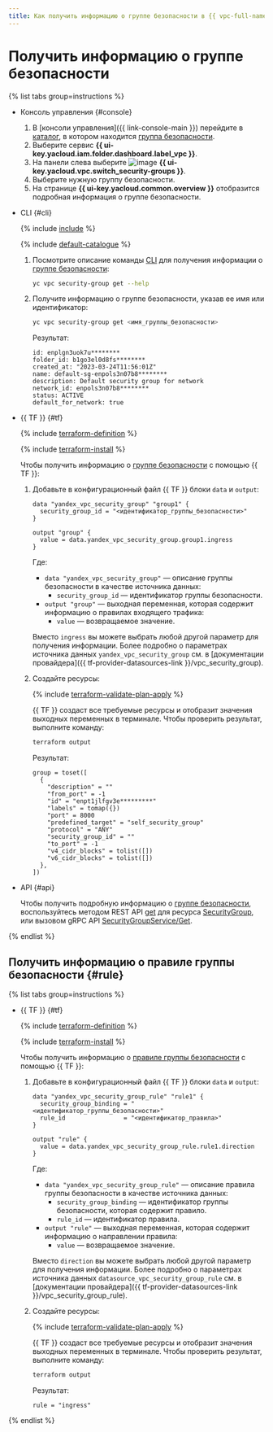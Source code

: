 ```yaml
---
title: Как получить информацию о группе безопасности в {{ vpc-full-name }}
---
```


# Получить информацию о группе безопасности

{% list tabs group=instructions %}

- Консоль управления {#console}

  1. В [консоли управления]({{ link-console-main }}) перейдите в [каталог](../../resource-manager/concepts/resources-hierarchy.md#folder), в котором находится [группа безопасности](../concepts/security-groups.md).
  1. Выберите сервис **{{ ui-key.yacloud.iam.folder.dashboard.label_vpc }}**.
  1. На панели слева выберите ![image](../../_assets/console-icons/shield.svg) **{{ ui-key.yacloud.vpc.switch_security-groups }}**.
  1. Выберите нужную группу безопасности.
  1. На странице **{{ ui-key.yacloud.common.overview }}** отобразится подробная информация о группе безопасности.

- CLI {#cli}

  {% include [include](../../_includes/cli-install.md) %}

  {% include [default-catalogue](../../_includes/default-catalogue.md) %}

  1. Посмотрите описание команды [CLI](../../cli/) для получения информации о [группе безопасности](../concepts/security-groups.md):

     ```bash
     yc vpc security-group get --help
     ```

  1. Получите информацию о группе безопасности, указав ее имя или идентификатор:

     ```bash
     yc vpc security-group get <имя_группы_безопасности>
     ```

     Результат:

     ```text
     id: enplgn3uok7u********
     folder_id: b1go3el0d8fs********
     created_at: "2023-03-24T11:56:01Z"
     name: default-sg-enpols3n07b8********
     description: Default security group for network
     network_id: enpols3n07b8********
     status: ACTIVE
     default_for_network: true
     ```

- {{ TF }} {#tf}

  {% include [terraform-definition](../../_tutorials/_tutorials_includes/terraform-definition.md) %}

  {% include [terraform-install](../../_includes/terraform-install.md) %}

  Чтобы получить информацию о [группе безопасности](../concepts/security-groups.md) с помощью {{ TF }}:

  1. Добавьте в конфигурационный файл {{ TF }} блоки `data` и `output`:

     ```hcl
     data "yandex_vpc_security_group" "group1" {
       security_group_id = "<идентификатор_группы_безопасности>"
     }

     output "group" {
       value = data.yandex_vpc_security_group.group1.ingress
     }
     ```

     Где:
     * `data "yandex_vpc_security_group"` — описание группы безопасности в качестве источника данных:
       * `security_group_id` — идентификатор группы безопасности.
     * `output "group"` — выходная переменная, которая содержит информацию о правилах входящего трафика:
       * `value` — возвращаемое значение.

     Вместо `ingress` вы можете выбрать любой другой параметр для получения информации. Более подробно о параметрах источника данных `yandex_vpc_security_group` см. в [документации провайдера]({{ tf-provider-datasources-link }}/vpc_security_group).    

  1. Создайте ресурсы:

     {% include [terraform-validate-plan-apply](../../_tutorials/_tutorials_includes/terraform-validate-plan-apply.md) %}

     {{ TF }} создаст все требуемые ресурсы и отобразит значения выходных переменных в терминале. Чтобы проверить результат, выполните команду:

     ```bash
     terraform output
     ```

     Результат:

     ```text
     group = toset([
       {
         "description" = ""
         "from_port" = -1
         "id" = "enpt1jlfgv3e*********"
         "labels" = tomap({})
         "port" = 8000
         "predefined_target" = "self_security_group"
         "protocol" = "ANY"
         "security_group_id" = ""
         "to_port" = -1
         "v4_cidr_blocks" = tolist([])
         "v6_cidr_blocks" = tolist([])
       },
     ])
     ```

- API {#api}

  Чтобы получить подробную информацию о [группе безопасности](../concepts/security-groups.md), воспользуйтесь методом REST API [get](../api-ref/SecurityGroup/get) для ресурса [SecurityGroup](../api-ref/SecurityGroup/index.md), или вызовом gRPC API [SecurityGroupService/Get](../api-ref/grpc/security_group_service.md#Get).

{% endlist %}

## Получить информацию о правиле группы безопасности {#rule}

{% list tabs group=instructions %}

- {{ TF }} {#tf}

  {% include [terraform-definition](../../_tutorials/_tutorials_includes/terraform-definition.md) %}

  {% include [terraform-install](../../_includes/terraform-install.md) %}

  Чтобы получить информацию о [правиле группы безопасности](../concepts/security-groups.md#security-groups-structure) с помощью {{ TF }}:

  1. Добавьте в конфигурационный файл {{ TF }} блоки `data` и `output`:

     ```hcl
     data "yandex_vpc_security_group_rule" "rule1" {
       security_group_binding = "<идентификатор_группы_безопасности>"
       rule_id                = "<идентификатор_правила>"
     }

     output "rule" {
       value = data.yandex_vpc_security_group_rule.rule1.direction
     }
     ```

     Где:
     * `data "yandex_vpc_security_group_rule"` — описание правила группы безопасности в качестве источника данных:
       * `security_group_binding` — идентификатор группы безопасности, которая содержит правило.
       * `rule_id` — идентификатор правила.
     * `output "rule"` — выходная переменная, которая содержит информацию о направлении правила:
       * `value` — возвращаемое значение.

     Вместо `direction` вы можете выбрать любой другой параметр для получения информации. Более подробно о параметрах источника данных `datasource_vpc_security_group_rule` см. в [документации провайдера]({{ tf-provider-datasources-link }}/vpc_security_group_rule).

  1. Создайте ресурсы:

     {% include [terraform-validate-plan-apply](../../_tutorials/_tutorials_includes/terraform-validate-plan-apply.md) %}

     {{ TF }} создаст все требуемые ресурсы и отобразит значения выходных переменных в терминале. Чтобы проверить результат, выполните команду:

     ```bash
     terraform output
     ```

     Результат:

     ```text
     rule = "ingress"
     ```

{% endlist %}
